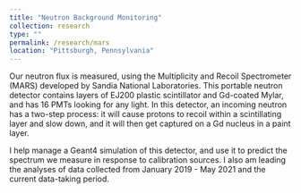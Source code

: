 ```yaml
---
title: "Neutron Background Monitoring"
collection: research
type: ""
permalink: /research/mars
location: "Pittsburgh, Pennsylvania"
---
```


Our neutron flux is measured, using the Multiplicity and Recoil
Spectrometer (MARS) developed by Sandia National Laboratories.  This
portable neutron detector contains layers of EJ200 plastic
scintillator and Gd-coated Mylar, and has 16 PMTs looking for any
light.  In this detector, an incoming neutron has a two-step process:
it will cause protons to recoil within a scintillating layer and slow
down, and it will then get captured on a Gd nucleus in a paint layer.

I help manage a Geant4 simulation of this detector, and use it to
predict the spectrum we measure in response to calibration sources.  I
also am leading the analyses of data collected from January 2019 - May
2021 and the current data-taking period.